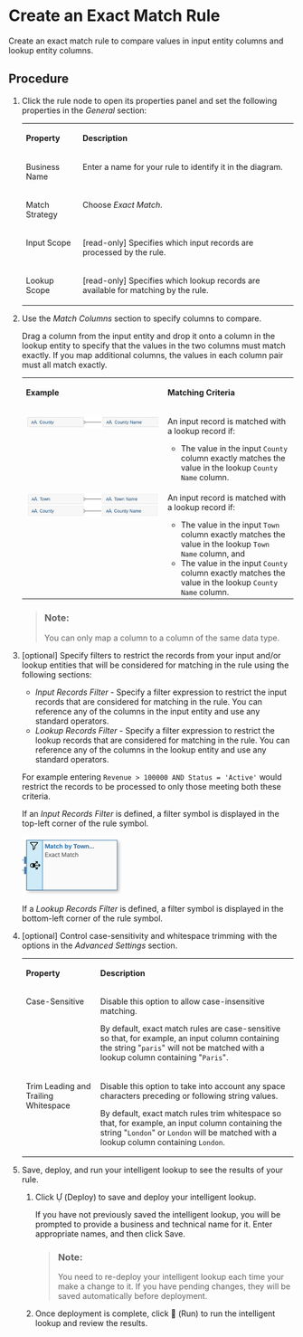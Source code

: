 <!-- loio897d26c3ffe24efaa27cd0d7262a78ad -->

<link rel="stylesheet" type="text/css" href="css/sap-icons.css"/>

# Create an Exact Match Rule

Create an exact match rule to compare values in input entity columns and lookup entity columns.



<a name="loio897d26c3ffe24efaa27cd0d7262a78ad__steps_ysw_pzb_cqb"/>

## Procedure

1.  Click the rule node to open its properties panel and set the following properties in the *General* section:


    <table>
    <tr>
    <th valign="top">

    Property
    
    </th>
    <th valign="top">

    Description
    
    </th>
    </tr>
    <tr>
    <td valign="top">
    
    Business Name
    
    </td>
    <td valign="top">
    
    Enter a name for your rule to identify it in the diagram.
    
    </td>
    </tr>
    <tr>
    <td valign="top">
    
    Match Strategy
    
    </td>
    <td valign="top">
    
    Choose *Exact Match*.
    
    </td>
    </tr>
    <tr>
    <td valign="top">
    
    Input Scope
    
    </td>
    <td valign="top">
    
    \[read-only\] Specifies which input records are processed by the rule.
    
    </td>
    </tr>
    <tr>
    <td valign="top">
    
    Lookup Scope
    
    </td>
    <td valign="top">
    
    \[read-only\] Specifies which lookup records are available for matching by the rule.
    
    </td>
    </tr>
    </table>
    
2.  Use the *Match Columns* section to specify columns to compare.

    Drag a column from the input entity and drop it onto a column in the lookup entity to specify that the values in the two columns must match exactly. If you map additional columns, the values in each column pair must all match exactly.


    <table>
    <tr>
    <th valign="top">

    Example
    
    </th>
    <th valign="top">

    Matching Criteria
    
    </th>
    </tr>
    <tr>
    <td valign="top">
    
    ![](images/Exact_Match_-_One_Column_Pair_54e2255.png)
    
    </td>
    <td valign="top">
    
    An input record is matched with a lookup record if:

    -   The value in the input `County` column exactly matches the value in the lookup `County Name` column.


    
    </td>
    </tr>
    <tr>
    <td valign="top">
    
    ![](images/Exact_Match_-_Two_Column_Pairs_adecfff.png)
    
    </td>
    <td valign="top">
    
    An input record is matched with a lookup record if:

    -   The value in the input `Town` column exactly matches the value in the lookup `Town Name` column, and
    -   The value in the input `County` column exactly matches the value in the lookup `County Name` column.


    
    </td>
    </tr>
    </table>
    
    > ### Note:  
    > You can only map a column to a column of the same data type.

3.  \[optional\] Specify filters to restrict the records from your input and/or lookup entities that will be considered for matching in the rule using the following sections:

    -   *Input Records Filter* - Specify a filter expression to restrict the input records that are considered for matching in the rule. You can reference any of the columns in the input entity and use any standard operators.
    -   *Lookup Records Filter* - Specify a filter expression to restrict the lookup records that are considered for matching in the rule. You can reference any of the columns in the lookup entity and use any standard operators.

    For example entering `Revenue > 100000 AND Status = 'Active'` would restrict the records to be processed to only those meeting both these criteria. 

    If an *Input Records Filter* is defined, a filter symbol is displayed in the top-left corner of the rule symbol.

    ![](images/IL_Rule_Filters_0a48d90.png)

    If a *Lookup Records Filter* is defined, a filter symbol is displayed in the bottom-left corner of the rule symbol.

4.  \[optional\] Control case-sensitivity and whitespace trimming with the options in the *Advanced Settings* section.


    <table>
    <tr>
    <th valign="top">

    Property
    
    </th>
    <th valign="top">

    Description
    
    </th>
    </tr>
    <tr>
    <td valign="top">
    
    Case-Sensitive
    
    </td>
    <td valign="top">
    
    Disable this option to allow case-insensitive matching. 

    By default, exact match rules are case-sensitive so that, for example, an input column containing the string "`paris`" will not be matched with a lookup column containing "`Paris`".
    
    </td>
    </tr>
    <tr>
    <td valign="top">
    
    Trim Leading and Trailing Whitespace 
    
    </td>
    <td valign="top">
    
    Disable this option to take into account any space characters preceding or following string values. 

    By default, exact match rules trim whitespace so that, for example, an input column containing the string "`London`" or `London` will be matched with a lookup column containing `London`.
    
    </td>
    </tr>
    </table>
    
5.  Save, deploy, and run your intelligent lookup to see the results of your rule.

    1.  Click <span class="SAP-icons-V5"></span> \(Deploy\) to save and deploy your intelligent lookup.

        If you have not previously saved the intelligent lookup, you will be prompted to provide a business and technical name for it. Enter appropriate names, and then click Save.

        > ### Note:  
        > You need to re-deploy your intelligent lookup each time your make a change to it. If you have pending changes, they will be saved automatically before deployment.

    2.  Once deployment is complete, click <span class="FPA-icons-V3"></span> \(Run\) to run the intelligent lookup and review the results.



